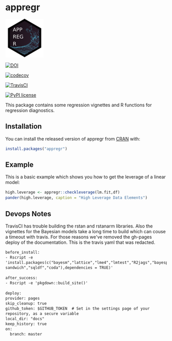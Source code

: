 # appregr

[![logo](logo.png)](logo.png)

[![DOI](https://zenodo.org/badge/195104416.svg)](https://zenodo.org/badge/latestdoi/195104416)

[![codecov](https://codecov.io/gh/brucebcampbell/appregr/branch/master/graph/badge.svg)](https://codecov.io/gh/brucebcampbell/appregr)

[![TravisCI](https://travis-ci.com/brucebcampbell/appregr.svg?branch=master)](https://travis-ci.com/brucebcampbell/appregr.svg?branch=master)

[![PyPI license](https://img.shields.io/pypi/l/ansicolortags.svg)](https://pypi.python.org/pypi/ansicolortags/)

This package contains some regression vignettes and R functions for regression diagnostics.    

## Installation

You can install the released version of appregr from [CRAN](https://CRAN.R-project.org) with:

``` r
install.packages("appregr")
```

## Example

This is a basic example which shows you how to get the leverage of a linear model:

``` r
high.leverage <- appregr::checkleverage(lm.fit,df)
pander(high.leverage, caption = "High Leverage Data Elements")
```


## Devops Notes

TravisCI has trouble building the rstan and rstanarm libraries. Also the vignettes for the Bayesian models take a long time to build which can couse a timeout with travis. For those reasons we've removed the gh-pages deploy of the documentation.  This is the travis yaml that was redacted.

```
before_install:
- Rscript -e 'install.packages(c("bayesm","lattice","lme4","lmtest","R2jags","bayesplot","caret","GGally","ggplot2","hexbin","latex2exp","papeR","parallel","rstan","rstanarm"," sandwich","sqldf","coda"),dependencies = TRUE)'

after_success:
- Rscript -e 'pkgdown::build_site()'

deploy:
provider: pages
skip_cleanup: true
github_token: $GITHUB_TOKEN  # Set in the settings page of your repository, as a secure variable
local_dir: "docs"
keep_history: true
on:
  branch: master

  ```
